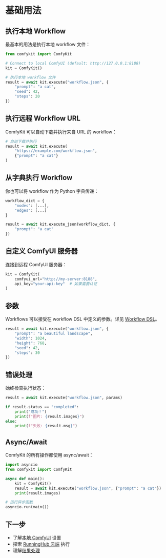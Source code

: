 # 基础用法

## 执行本地 Workflow

最基本的用法是执行本地 workflow 文件：

```python
from comfykit import ComfyKit

# Connect to local ComfyUI (default: http://127.0.0.1:8188)
kit = ComfyKit()

# 执行本地 workflow 文件
result = await kit.execute("workflow.json", {
    "prompt": "a cat",
    "seed": 42,
    "steps": 20
})
```

## 执行远程 Workflow URL

ComfyKit 可以自动下载并执行来自 URL 的 workflow：

```python
# 自动下载并执行
result = await kit.execute(
    "https://example.com/workflow.json",
    {"prompt": "a cat"}
)
```

## 从字典执行 Workflow

你也可以将 workflow 作为 Python 字典传递：

```python
workflow_dict = {
    "nodes": [...],
    "edges": [...]
}

result = await kit.execute_json(workflow_dict, {
    "prompt": "a cat"
})
```

## 自定义 ComfyUI 服务器

连接到远程 ComfyUI 服务器：

```python
kit = ComfyKit(
    comfyui_url="http://my-server:8188",
    api_key="your-api-key"  # 如果需要认证
)
```

## 参数

Workflows 可以接受在 workflow DSL 中定义的参数。详见 [Workflow DSL](../dsl/overview.md)。

```python
result = await kit.execute("workflow.json", {
    "prompt": "a beautiful landscape",
    "width": 1024,
    "height": 768,
    "seed": 42,
    "steps": 30
})
```

## 错误处理

始终检查执行状态：

```python
result = await kit.execute("workflow.json", params)

if result.status == "completed":
    print("成功！")
    print(f"图片: {result.images}")
else:
    print(f"失败: {result.msg}")
```

## Async/Await

ComfyKit 的所有操作都使用 async/await：

```python
import asyncio
from comfykit import ComfyKit

async def main():
    kit = ComfyKit()
    result = await kit.execute("workflow.json", {"prompt": "a cat"})
    print(result.images)

# 运行异步函数
asyncio.run(main())
```

## 下一步

- 了解[本地 ComfyUI](local.md) 设置
- 探索 [RunningHub 云端](cloud.md) 执行
- 理解[结果处理](results.md)

